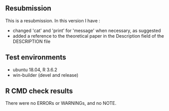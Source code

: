 ## Resubmission
This is a resubmission. In this version I have :
* changed 'cat' and 'print' for 'message' when necessary, as suggested
* added a reference to the theoretical paper in the Description field of the DESCRIPTION file

## Test environments
* ubuntu 18.04, R 3.6.2
* win-builder (devel and release)

## R CMD check results
There were no ERRORs or WARNINGs, and no NOTE.